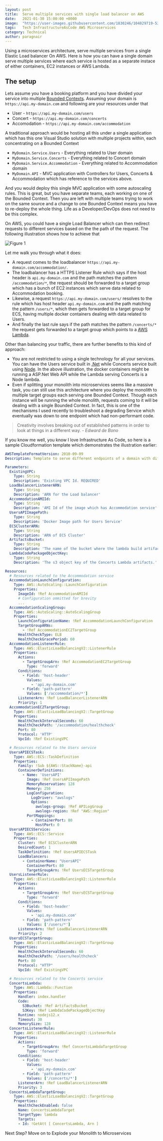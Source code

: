 ```yaml
---
layout: post
title:  Serve multiple services with single load balancer on AWS
date:   2021-01-30 15:00:00 +0000
image:  "https://user-images.githubusercontent.com/1830246/104829719-532c6f80-586e-11eb-83ad-368532734a0a.jpeg"
tags:   Tech InfrastructureAsCode AWS Microservices
category: Technical
author: paragnair
---
```


Using a microservices architecture, serve multiple services from a single Elastic Load balancer On AWS. Here is how you can have a single domain serve multiple services where each service is hosted as a separate instace of either containers, EC2 instances or AWS Lambda.

## The setup
Lets assume you have a booking platform and you have divided your service into multiple [Bounded Contexts](https://martinfowler.com/bliki/BoundedContext.html). Assuming your domain is `https://api.my-domain.com` and following are your resources under that
* User - `https://api.my-domain.com/users`
* Concert - `https://api.my-domain.com/concerts`
* Accomodation - `https://api.my-domain.com/accommodation`

A traditional approach would be hosting all this under a single application which has this one Visual Studio solution with multiple projects within, each concentrating on a Bounded Context

* `MyDomain.Service.Users` -  Everything related to User domain
* `MyDomain.Service.Concerts` - Everything related to Concert domain
* `MyDomain.Service.Accommodation` - Everything related to Accommodation domain 
* `MyDomain.API` - MVC application with Controllers for Users, Concerts & Accommodation which has reference to the services above.

And you would deploy this single MVC application with some autoscaling rules. This is great, but you have separate teams, each working on one of the Bounded Context. Then you are left with multiple teams trying to work on the same source and a change to one Bounded Context means you have to re-deploy the whole thing. Life as a Developer/DevOps does not need to be this complex.

On AWS, you could have a single Load Balancer which can then redirect requests to different services based on the the path of the request. The following illustration shows how to achieve that

![Figure 1](https://user-images.githubusercontent.com/1830246/106366031-29c11880-6331-11eb-9b00-6f8b3bcda3b4.png)

Let me walk you through what it does:
* A request comes to the loadbalancer `https://api.my-domain.com/accommodation/`.
* The loadbalancer has a HTTPS Listener Rule which says if the host header is `api.my-domain.com` and the path matches the pattern `/accommodation/*`, the request should be forwarded to a target group which has a bunch of EC2 instances which serve data related to Accommodation booking.
* Likewise, a request `https://api.my-domain.com/users/` resolves to the rule which has host header `api.my-domain.com` and the path matching the pattern `/users/*`, which then gets forwarded to a target group for ECS, having multiple docker containers dealing with data related to Users.
* And finally the last rule says if the path matches the pattern `/concerts/*` the request gets forwarded to a target group which points to a [AWS Lambda](https://aws.amazon.com/lambda/).

Other than balancing your traffic, there are further benefits to this kind of approach:
* You are not restricted to using a single technology for all your services. You can have the Users service built in [.Net](https://dotnet.microsoft.com/) while Concerts service built using [Node](https://nodejs.org/en/). In the above illustration, the docker containers might be running a ASP.Net Web API while the Lambda serving Concerts is a Node lambda.
* Even if splitting your monolith into microservices seems like a massive task, you can still use this architecture where you deploy the monolith to multiple target groups each serving one Bounded Context. Though each instance will be running the whole monolith, requests coming to it will be dealing with a single Bounded Context. In fact, this is one of the mechanisms I used recently to troubleshoot a degrading Service which eventually was down to one endpoint which had non-performant code.

> Creativity involves breaking out of established patterns in order to look at things in a different way. <cite>- Edward de Bono</cite>

If you know me well, you know I love Infrastructure As Code, so here is a sample Cloudformation template which demonstrates the illustration earlier:

```yaml
AWSTemplateFormatVersion: 2010-09-09
Description: Template to serve different endpoints of a domain with different physical services

Parameters:
  ExistingVPC:
    Type: String
    Description: 'Existing VPC Id. REQUIRED'
  LoadBalancerListenerARN:
    Type: String
    Description: 'ARN for the Load balancer'
  AccommodationAMIId:
    Type: String
    Description: 'AMI Id of the image which has Accommodation service'
  UsersAPIImagePath:
    Type: String
    Description: 'Docker Image path for Users Service'
  ECSClusterARN:
    Type: String
    Description: 'ARN of ECS Cluster'
  ArtifactsBucket:
    Type: String
    Description: 'The name of the bucket where the lambda build artifacts exist'
  LambdaCodePackageObjectKey:
    Type: String
    Description: 'The s3 object key of the Concerts Lambda artifacts.'

Resources:
  # Resources related to the Accommodation service
  AccommodationLaunchConfiguration:
    Type: AWS::AutoScaling::LaunchConfiguration
    Properties:
      ImageId: !Ref AccommodationAMIId
      # Configuration ommitted for brevity
      ...
  AccommodationScalingGroup:
    Type: AWS::AutoScaling::AutoScalingGroup
    Properties:
      LaunchConfigurationName: !Ref AccommodationLaunchConfiguration
      TargetGroupARNs:
        - !Ref AccommodationEC2TargetGroup
      HealthCheckType: ELB
      HealthCheckGracePeriod: 60
  AccommodationListenerRule:
    Type: AWS::ElasticLoadBalancingV2::ListenerRule
    Properties:
      Actions:
        - TargetGroupArn: !Ref AccommodationEC2TargetGroup
          Type: 'forward'
      Conditions:
        - Field: 'host-header'
          Values:
            - 'api.my-domain.com'
        - Field: 'path-pattern'
          Values: ['/accommodation/*']
      ListenerArn: !Ref LoadBalancerListenerARN
      Priority: 1
  AccommodationEC2TargetGroup:
    Type: AWS::ElasticLoadBalancingV2::TargetGroup
    Properties:
      HealthCheckIntervalSeconds: 60
      HealthCheckPath: '/accommodation/healthcheck'
      Port: 80
      Protocol: 'HTTP'
      VpcId: !Ref ExistingVPC

  # Resources related to the Users service
  UsersAPIECSTask:
    Type: AWS::ECS::TaskDefinition
    Properties:
      Family: !Sub ${AWS::StackName}-api
      ContainerDefinitions:
        - Name: 'UsersAPI'
          Image: !Ref UsersAPIImagePath
          MemoryReservation: 128
          Memory: 256
          LogConfiguration:
            LogDriver: "awslogs"
            Options:
              awslogs-group: !Ref APILogGroup
              awslogs-region: !Ref "AWS::Region"
          PortMappings:
            - ContainerPort: 80
              HostPort: 0
  UsersAPIECSService:
    Type: AWS::ECS::Service
    Properties:
      Cluster: !Ref ECSClusterARN
      DesiredCount: 1
      TaskDefinition: !Ref UsersAPIECSTask
      LoadBalancers:
        - ContainerName: "UsersAPI"
          ContainerPort: 80
          TargetGroupArn: !Ref UsersECSTargetGroup
  UsersListenerRule:
    Type: AWS::ElasticLoadBalancingV2::ListenerRule
    Properties:
      Actions:
        - TargetGroupArn: !Ref UsersECSTargetGroup
          Type: 'forward'
      Conditions:
        - Field: 'host-header'
          Values:
            - 'api.my-domain.com'
        - Field: 'path-pattern'
          Values: ['/users/*']
      ListenerArn: !Ref LoadBalancerListenerARN
      Priority: 2
  UsersECSTargetGroup:
    Type: AWS::ElasticLoadBalancingV2::TargetGroup
    Properties:
      HealthCheckIntervalSeconds: 60
      HealthCheckPath: '/users/healthcheck'
      Port: 80
      Protocol: "HTTP"
      VpcId: !Ref ExistingVPC

  # Resources related to the Concerts service
  ConcertsLambda:
    Type: AWS::Lambda::Function
    Properties:
      Handler: index.handler
      Code:
        S3Bucket: !Ref ArtifactsBucket
        S3Key: !Ref LambdaCodePackageObjectKey
      Runtime: nodejs12.x
      Timeout: 30
      MemorySize: 128
  ConcertsListenerRule:
    Type: AWS::ElasticLoadBalancingV2::ListenerRule
    Properties:
      Actions:
        - TargetGroupArn: !Ref ConcertsLambdaTargetGroup
          Type: 'forward'
      Conditions:
        - Field: 'host-header'
          Values:
            - 'api.my-domain.com'
        - Field: 'path-pattern'
          Values: ['/concerts/*']
      ListenerArn: !Ref LoadBalancerListenerARN
      Priority: 3
  ConcertsLambdaTargetGroup:
    Type: AWS::ElasticLoadBalancingV2::TargetGroup
    Properties:
      HealthCheckEnabled: false
      Name: ConcertsLambdaTarget
      TargetType: lambda
      Targets:
      - Id: !GetAtt [ ConcertsLambda, Arn ]
```

Next Step? Move on to Explode your Monolith to Microservices